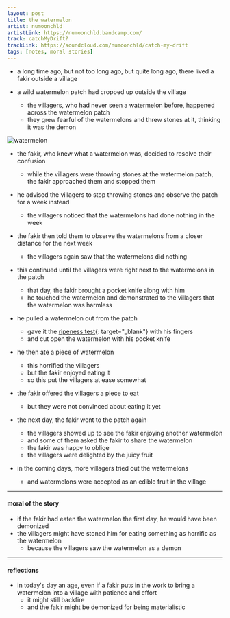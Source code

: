 ```yaml
---
layout: post
title: the watermelon
artist: numoonchld
artistLink: https://numoonchld.bandcamp.com/
track: catchMyDrift? 
trackLink: https://soundcloud.com/numoonchld/catch-my-drift
tags: [notes, moral stories]
---
```




- a long time ago, but not too long ago, but quite long ago, there lived a fakir outside a village

- a wild watermelon patch had cropped up outside the village
  - the villagers, who had never seen a watermelon before, happened across the watermelon patch 
  - they grew fearful of the watermelons and threw stones at it, thinking it was the demon
  
<img class="plot mx-auto text-center img-fluid" src="https://i.imgur.com/QCaczUE.jpg" alt="watermelon">

- the fakir, who knew what a watermelon was, decided to resolve their confusion
  - while the villagers were throwing stones at the watermelon patch, the fakir approached them and stopped them 

- he advised the villagers to stop throwing stones and observe the patch for a week instead 
  - the villagers noticed that the watermelons had done nothing in the week 
  
- the fakir then told them to observe the watermelons from a closer distance for the next week 
  - the villagers again saw that the watermelons did nothing
  
- this continued until the villagers were right next to the watermelons in the patch 
  - that day, the fakir brought a pocket knife along with him
  - he touched the watermelon and demonstrated to the villagers that the watermelon was harmless

- he pulled a watermelon out from the patch
  - gave it the [ripeness test](https://www.thespruceeats.com/picking-ripe-watermelon-2356044){: target="_blank"} with his fingers 
  - and cut open the watermelon with his pocket knife
  
- he then ate a piece of watermelon
  - this horrified the villagers
  - but the fakir enjoyed eating it 
  - so this put the villagers at ease somewhat
  
- the fakir offered the villagers a piece to eat
  - but they were not convinced about eating it yet
  
- the next day, the fakir went to the patch again
  - the villagers showed up to see the fakir enjoying another watermelon
  - and some of them asked the fakir to share the watermelon
  - the fakir was happy to oblige
  - the villagers were delighted by the juicy fruit
  
- in the coming days, more villagers tried out the watermelons
  - and watermelons were accepted as an edible fruit in the village
  
---

#### moral of the story

- if the fakir had eaten the watermelon the first day, he would have been demonized 
- the villagers might have stoned him for eating something as horrific as the watermelon
  - because the villagers saw the watermelon as a demon

---

#### reflections

- in today's day an age, even if a fakir puts in the work to bring a watermelon into a village with patience and effort
  - it might still backfire 
  - and the fakir might be demonized for being materialistic
